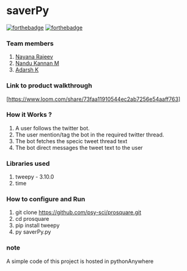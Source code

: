 

# saverPy

[![forthebadge](https://forthebadge.com/images/badges/made-with-python.svg)](https://forthebadge.com)
[![forthebadge](https://forthebadge.com/images/badges/built-with-love.svg)](https://forthebadge.com)

### Team members
1. [Nayana Rajeev](https://github.com/NayanaRNair)
2. [Nandu Kannan M](https://github.com/Nandu-Kannan)
3. [Adarsh K](https://github.com/adar-sh)

### Link to product walkthrough
[https://www.loom.com/share/73faa11910544ec2ab7256e54aaff763]
### How it Works ?
1. A user follows the twitter bot.
2. The user mention/tag the bot in the required twitter thread. 
3. The bot fetches the specic tweet thread text
4. The bot direct messages the tweet text to the user
### Libraries used
1. tweepy - 3.10.0
2. time
### How to configure and Run
1. git clone https://github.com/psy-sci/prosquare.git
2. cd prosquare
3. pip install tweepy
4. py saverPy.py

### note 
A simple code of this project is hosted in pythonAnywhere




